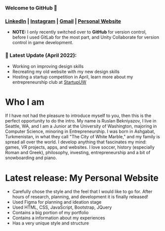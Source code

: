 ### Welcome to GitHub 👋

### [LinkedIn](https://www.linkedin.com/in/ruslan-bekniyazov/) | [Instagram](https://www.instagram.com/shkeeper_/) | [Gmail](https://mail.google.com/mail/?view=cm&source=mailto&to=rus.bekniyazov@gmail.com) | [Personal Website](https://www.ruslanbekniyazov.com)

* <b>NOTE:</b> I only recently switched over to <b> GitHub </b> for version control, before I used GitLab for the most part, and Unity Collaborate for version control in game development.

### :tada: Latest Update (April 2022):
* Working on improving design skills
* Recreating my old website with my new design skills
* Hosting a startup competition in April, learn more about my entrepreneurship club at [StartupUW](https://startup-uw.com/)


# Who I am

If I have not had the pleasure to introduce myself to you, then this is the perfect opportunity to do the intro. My name is Ruslan Bekniyazov, I live in Seattle, WA, and I am a Junior at the University of Washington, majoring in Computer Science, minoring in Entrepreneurship. I was born in Ashgabat, Turkmenistan, in what they call "The City of White Marble," and my family is spread all over the world. I develop anything that fascinates my mind: games, VR projects, apps, and websites. I love soccer, history (especially Roman and Greek), philosophy, investing, entrepreneurship and a bit of snowboarding and piano.

# Latest release: My Personal Website
* Carefully chose the style and the feel that I would like to go for. After hours of research, planning, and development it is finally released!
* Used Figma for planning and ideation stage
* Used HTML, CSS, JavaScript, Bootstrap, JQuery
* Contains a big portion of my portfolio
* Contains a information about my experiences
* Has a very unique style and structure
